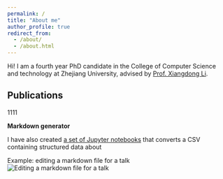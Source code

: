 ```yaml
---
permalink: /
title: "About me"
author_profile: true
redirect_from: 
  - /about/
  - /about.html
---
```


Hi! I am a fourth year PhD candidate in the College of Computer Science and technology at Zhejiang University, advised by [Prof. Xiangdong Li](https://person.zju.edu.cn/en/andolxli/).

Publications
------
1111

**Markdown generator**

I have also created [a set of Jupyter notebooks](https://github.com/academicpages/academicpages.github.io/tree/master/markdown_generator
) that converts a CSV containing structured data about 


Example: editing a markdown file for a talk
![Editing a markdown file for a talk](/images/editing-talk.png)
